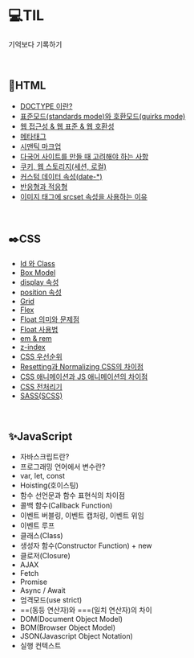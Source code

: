 # 💻TIL

기억보다 기록하기

<br>

## 📃HTML
- [DOCTYPE 이란?](html/doctype.md)
- [표준모드(standards mode)와 호환모드(quirks mode)](html/mode.md)
- [웹 접근성 & 웹 표준 & 웹 호환성](html/web.md)
- [메타태그](html/meta.md) 
- [시맨틱 마크업](html/semantic.md)
- [다국어 사이트를 만들 때 고려해야 하는 사항](html/language.md)
- [쿠키, 웹 스토리지(세션, 로컬)](html/storage.md)
- [커스텀 데이터 속성(date-*)](html/data.md)
- [반응형과 적응형](html/responsive.md)
- [이미지 태그에 srcset 속성을 사용하는 이유](html/img.md)

<br>

## ✒️CSS
- [Id 와 Class](css/selector.md)
- [Box Model](css/box_model.md)
- [display 속성](css/display.md)
- [position 속성](css/position.md)
- [Grid](css/grid.md)
- [Flex](css/flex.md)
- [Float 의미와 문제점](css/float.md)
- [Float 사용법](css/float-2.md)
- [em & rem](css/fontSize.md)
- [z-index](css/z-index.md)
- [CSS 우선순위](css/priority.md)
- [Resetting과 Normalizing CSS의 차이점](css/reset.md)
- [CSS 애니메이션과 JS 애니메이션의 차이점](css/animation.md)
- [CSS 전처리기](css/preprocessor.md)
- [SASS(SCSS)](css/sass.md)

<br>

## ✨JavaScript
- 자바스크립트란?
- 프로그래밍 언어에서 변수란?
- var, let, const
- Hoisting(호이스팅)
- 함수 선언문과 함수 표현식의 차이점
- 콜백 함수(Callback Function)
- 이벤트 버블링, 이벤트 캡처링, 이벤트 위임
- 이벤트 루프
- 클래스(Class)
- 생성자 함수(Constructor Function) + new
- 클로저(Closure)
- AJAX
- Fetch
- Promise
- Async / Await
- 엄격모드(use strict)
- ==(동등 연산자)와 ===(일치 연산자)의 차이
- DOM(Document Object Model)
- BOM(Browser Object Model)
- JSON(Javascript Object Notation)
- 실행 컨텍스트 
